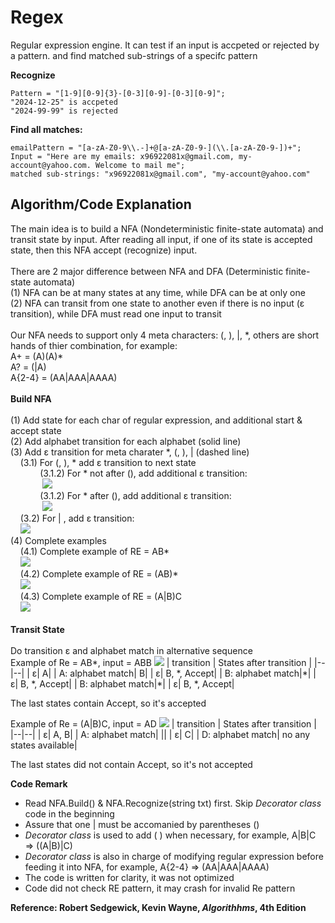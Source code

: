 


# Regex
Regular expression engine.  It can test if an input is accpeted or rejected by a pattern. and find matched sub-strings of a specifc pattern

**Recognize**

    Pattern = "[1-9][0-9]{3}-[0-3][0-9]-[0-3][0-9]";
    "2024-12-25" is accpeted
    "2024-99-99" is rejected

**Find all matches:**

    emailPattern = "[a-zA-Z0-9\\.-]+@[a-zA-Z0-9-](\\.[a-zA-Z0-9-])+";
    Input = "Here are my emails: x96922081x@gmail.com, my-account@yahoo.com. Welcome to mail me";
    matched sub-strings: "x96922081x@gmail.com", "my-account@yahoo.com"


## **Algorithm/Code Explanation**

The main idea is to build a NFA (Nondeterministic finite-state automata) and transit state by input.  After reading all input, if one of its state is accepted state, then this NFA accept (recognize) input.\
\
There are 2 major difference between NFA and DFA (Deterministic finite-state automata)\
(1) NFA can be at many states at any time, while DFA can be at only one\
(2) NFA can transit from one state to another even if there is no input (ε transition), while DFA must read one input to transit\
\
Our NFA needs to support only 4 meta characters: (, ), |, *,  others are short hands of thier combination, for example:\
A+ = (A)(A)\*\
A? = (|A)\
A{2-4} = (AA|AAA|AAAA)\
\
**Build NFA**\
\
(1) Add state for each char of regular expression, and additional start & accept state\
(2) Add alphabet transition for each alphabet (solid line)\
(3) Add ε transition for meta charater *, (, ), | (dashed line)\
&nbsp;&nbsp;&nbsp;&nbsp;(3.1) For (, ), * add ε transition to next state\
&nbsp;&nbsp;&nbsp;&nbsp;&nbsp;&nbsp;&nbsp;&nbsp;&nbsp;&nbsp;&nbsp;&nbsp;(3.1.2) For \* not after (), add additional ε transition: \
&nbsp;&nbsp;&nbsp;&nbsp;&nbsp;&nbsp;&nbsp;&nbsp;&nbsp;&nbsp;&nbsp;&nbsp; ![](https://r96922081.github.io/images/regex/nfa2.png)\
&nbsp;&nbsp;&nbsp;&nbsp;&nbsp;&nbsp;&nbsp;&nbsp;&nbsp;&nbsp;&nbsp;&nbsp;(3.1.2) For \* after (), add additional ε transition: \
&nbsp;&nbsp;&nbsp;&nbsp;&nbsp;&nbsp;&nbsp;&nbsp;&nbsp;&nbsp;&nbsp;&nbsp; ![](https://r96922081.github.io/images/regex/nfa3.png)\
&nbsp;&nbsp;&nbsp;&nbsp;(3.2) For | , add ε transition: \
&nbsp;&nbsp;&nbsp;&nbsp;![](https://r96922081.github.io/images/regex/nfa4.png)\
(4) Complete examples\
&nbsp;&nbsp;&nbsp;&nbsp;(4.1) Complete example of RE = AB\*\
&nbsp;&nbsp;&nbsp;&nbsp;![](https://r96922081.github.io/images/regex/nfa1.png)\
&nbsp;&nbsp;&nbsp;&nbsp;(4.2) Complete example of RE = (AB)\*\
&nbsp;&nbsp;&nbsp;&nbsp;![](https://r96922081.github.io/images/regex/nfa5.png)\
&nbsp;&nbsp;&nbsp;&nbsp;(4.3) Complete example of RE = (A|B)C\
&nbsp;&nbsp;&nbsp;&nbsp;![](https://r96922081.github.io/images/regex/nfa6.png)\
\
**Transit State**\
\
Do transition ε and alphabet match in alternative sequence\
Example of Re = AB\*, input = ABB
![](https://r96922081.github.io/images/regex/nfa1.png)
| transition | States after transition |
|--|--|
| ε|  A|
| A: alphabet match|  B|
| ε|  B, \*, Accept|
| B: alphabet match|\*|
| ε|  B, \*, Accept|
| B: alphabet match|\*|
| ε|  B, \*, Accept|



The last states contain Accept, so it's accepted

Example of Re = (A|B)C, input = AD
![](https://r96922081.github.io/images/regex/nfa6.png)
| transition | States after transition |
|--|--|
| ε|  A, B|
| A: alphabet match|  \||
| ε|  C|
| D: alphabet match| no any states available|

The last states did not contain Accept, so it's not accepted

**Code Remark**
- Read NFA.Build() & NFA.Recognize(string txt) first.  Skip *Decorator class* code in the beginning
- Assure that one | must be accomanied by parentheses ()
- *Decorator class* is used to add ( ) when necessary, for example, A|B|C => ((A|B)|C)
-  *Decorator class* is also in charge of modifying regular expression before feeding it into NFA, for example, A{2-4} => (AA|AAA|AAAA)
- The code is written for clarity, it was not optimized
- Code did not check RE pattern, it may crash for invalid Re pattern

**Reference: Robert Sedgewick, Kevin Wayne, *Algorithhms*, 4th Edition**
